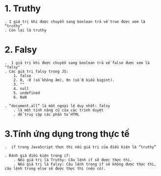 # 1. Truthy

    . 1 giá trị khi được chuyển sang boolean trả về true được xem là “truthy”
    . Còn lại là truthy

# 2. Falsy

    .  1 giá trị khi được chuyển sang boolean trả về false được xem là "falsy"
    . Các giá trị falsy trong JS:
        1. false
        2. 0, -0 (số không âm), 0n (số 0 kiểu bigint).
        3. ""
        4. null
        5. undefined
        6. NaN

    . “document.all” là một ngoại lệ duy nhất: falsy
        . là một tính năng cũ của các trình duyệt
        . để truy cập các phần tử HTML

# 3.Tính ứng dụng trong thực tế

    .  if trong JavaScript thực thi nếu giá trị của điều kiện là “truthy”

    . Đánh giá điều kiện trong if:
        . Nếu giá trị là Truthy: Câu lệnh if sẽ được thực thi.
        . Nếu giá trị là Falsy: Câu lệnh trong if sẽ không được thực thi, câu lệnh trong else sẽ được thực thi (nếu có).
